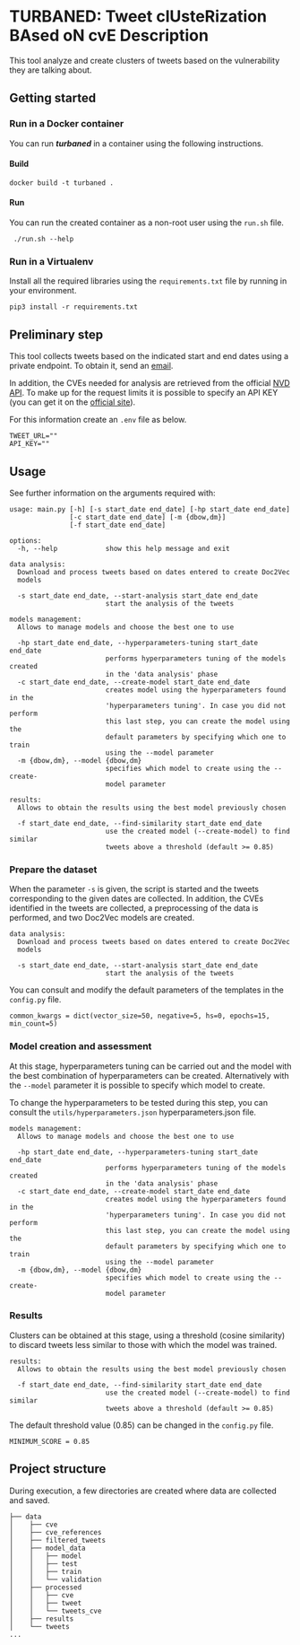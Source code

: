 # TURBANED: Tweet clUsteRization BAsed oN cvE Description

This tool analyze and create clusters of tweets based on the vulnerability they are talking about.

## Getting started

### Run in a Docker container

You can run ***turbaned*** in a container using the following instructions.

#### Build

```
docker build -t turbaned .
```

#### Run

You can run the created container as a non-root user using the `run.sh` file.

```
 ./run.sh --help
```

### Run in a Virtualenv

Install all the required libraries using the `requirements.txt` file by running in your environment.

```
pip3 install -r requirements.txt
```

## Preliminary step

This tool collects tweets based on the indicated start and end dates using a private endpoint. To obtain it, 
send an [email](mailto:lucapetrillo99@gmail.com).

In addition, the CVEs needed for analysis are retrieved from the
official [NVD API](https://nvd.nist.gov/developers/vulnerabilities). To make up for the request limits it is possible to
specify an API KEY (you can get it on the [official site](https://nvd.nist.gov/developers/request-an-api-key)).

For this information create an `.env` file as below.

```
TWEET_URL=""
API_KEY=""
```

## Usage

See further information on the arguments required with:

```
usage: main.py [-h] [-s start_date end_date] [-hp start_date end_date]
               [-c start_date end_date] [-m {dbow,dm}]
               [-f start_date end_date]

options:
  -h, --help            show this help message and exit

data analysis:
  Download and process tweets based on dates entered to create Doc2Vec
  models

  -s start_date end_date, --start-analysis start_date end_date
                        start the analysis of the tweets

models management:
  Allows to manage models and choose the best one to use

  -hp start_date end_date, --hyperparameters-tuning start_date end_date
                        performs hyperparameters tuning of the models created
                        in the 'data analysis' phase
  -c start_date end_date, --create-model start_date end_date
                        creates model using the hyperparameters found in the
                        'hyperparameters tuning'. In case you did not perform
                        this last step, you can create the model using the
                        default parameters by specifying which one to train
                        using the --model parameter
  -m {dbow,dm}, --model {dbow,dm}
                        specifies which model to create using the --create-
                        model parameter

results:
  Allows to obtain the results using the best model previously chosen

  -f start_date end_date, --find-similarity start_date end_date
                        use the created model (--create-model) to find similar
                        tweets above a threshold (default >= 0.85)

```

### Prepare the dataset

When the parameter `-s` is given, the script is started and the tweets corresponding to the given dates are collected. In addition, the CVEs identified in the tweets are collected, a preprocessing of the data is performed, and two Doc2Vec models are created.
```
data analysis:
  Download and process tweets based on dates entered to create Doc2Vec
  models

  -s start_date end_date, --start-analysis start_date end_date
                        start the analysis of the tweets
```

You can consult and modify the default parameters of the templates in the `config.py` file.

```
common_kwargs = dict(vector_size=50, negative=5, hs=0, epochs=15, min_count=5)
```

### Model creation and assessment

At this stage, hyperparameters tuning can be carried out and the model with the best combination of hyperparameters can be created. Alternatively with the `--model` parameter it is possible to specify which model to create.

To change the hyperparameters to be tested during this step, you can consult the `utils/hyperparameters.json` hyperparameters.json file.

```
models management:
  Allows to manage models and choose the best one to use

  -hp start_date end_date, --hyperparameters-tuning start_date end_date
                        performs hyperparameters tuning of the models created
                        in the 'data analysis' phase
  -c start_date end_date, --create-model start_date end_date
                        creates model using the hyperparameters found in the
                        'hyperparameters tuning'. In case you did not perform
                        this last step, you can create the model using the
                        default parameters by specifying which one to train
                        using the --model parameter
  -m {dbow,dm}, --model {dbow,dm}
                        specifies which model to create using the --create-
                        model parameter
```

### Results

Clusters can be obtained at this stage, using a threshold (cosine similarity) to discard tweets less similar to those with which the model was trained.

```
results:
  Allows to obtain the results using the best model previously chosen

  -f start_date end_date, --find-similarity start_date end_date
                        use the created model (--create-model) to find similar
                        tweets above a threshold (default >= 0.85)
```


The default threshold value (0.85) can be changed in the `config.py` file.

```
MINIMUM_SCORE = 0.85
```

## Project structure

During execution, a few directories are created where data are collected and saved.

```
├── data
│    ├── cve
│    ├── cve_references
│    ├── filtered_tweets
│    ├── model_data
│    │   ├── model
│    │   ├── test
│    │   ├── train
│    │   └── validation
│    ├── processed
│    │   ├── cve
│    │   ├── tweet
│    │   └── tweets_cve
│    ├── results
│    └── tweets
...
```